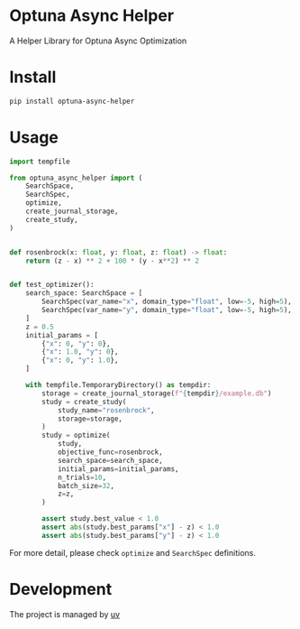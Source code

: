 # Optuna Async Helper
A Helper Library for Optuna Async Optimization

# Install

```bash
pip install optuna-async-helper
```

# Usage

```python
import tempfile

from optuna_async_helper import (
    SearchSpace,
    SearchSpec,
    optimize,
    create_journal_storage,
    create_study,
)


def rosenbrock(x: float, y: float, z: float) -> float:
    return (z - x) ** 2 + 100 * (y - x**2) ** 2


def test_optimizer():
    search_space: SearchSpace = [
        SearchSpec(var_name="x", domain_type="float", low=-5, high=5),
        SearchSpec(var_name="y", domain_type="float", low=-5, high=5),
    ]
    z = 0.5
    initial_params = [
        {"x": 0, "y": 0},
        {"x": 1.0, "y": 0},
        {"x": 0, "y": 1.0},
    ]

    with tempfile.TemporaryDirectory() as tempdir:
        storage = create_journal_storage(f"{tempdir}/example.db")
        study = create_study(
            study_name="rosenbrock",
            storage=storage,
        )
        study = optimize(
            study,
            objective_func=rosenbrock,
            search_space=search_space,
            initial_params=initial_params,
            n_trials=10,
            batch_size=32,
            z=z,
        )

        assert study.best_value < 1.0
        assert abs(study.best_params["x"] - z) < 1.0
        assert abs(study.best_params["y"] - z) < 1.0
```

For more detail, please check `optimize` and `SearchSpec` definitions.

# Development

The project is managed by [uv](https://docs.astral.sh/uv/)